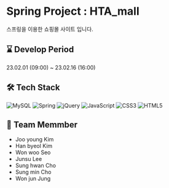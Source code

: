 # Spring Project : HTA_mall
스프링을 이용한 쇼핑몰 사이트 입니다.


## :hourglass: Develop Period
23.02.01 (09:00) ~ 23.02.16 (16:00)


## :hammer_and_wrench: Tech Stack
![MySQL](https://img.shields.io/badge/mysql-%2300f.svg?style=for-the-badge&logo=mysql&logoColor=white)
![Spring](https://img.shields.io/badge/spring-%236DB33F.svg?style=for-the-badge&logo=spring&logoColor=white)
![jQuery](https://img.shields.io/badge/jquery-%230769AD.svg?style=for-the-badge&logo=jquery&logoColor=white)
![JavaScript](https://img.shields.io/badge/javascript-%23323330.svg?style=for-the-badge&logo=javascript&logoColor=%23F7DF1E)
![CSS3](https://img.shields.io/badge/css3-%231572B6.svg?style=for-the-badge&logo=css3&logoColor=white)
![HTML5](https://img.shields.io/badge/html5-%23E34F26.svg?style=for-the-badge&logo=html5&logoColor=white)


## :runner: Team Memmber
- Joo young Kim
- Han byeol Kim
- Won woo Seo
- Junsu Lee
- Sung hwan Cho
- Sung min Cho
- Won jun Jung

